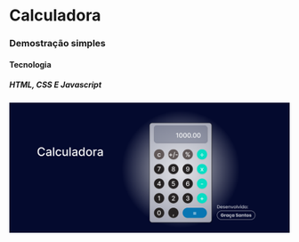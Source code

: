 # Calculadora
### Demostração simples 
#### Tecnologia 
##### HTML, CSS E Javascript
![preview](preview.png)